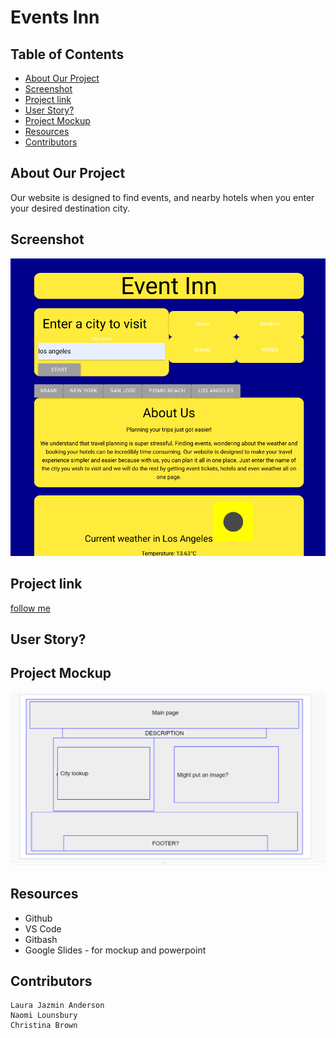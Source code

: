 # Events Inn

## Table of Contents
  - [About Our Project](#about-our-project)
  - [Screenshot](#screenshot)
  - [Project link](#project-link)
  - [User Story?](#user-story)
  - [Project Mockup](#project-mockup)
  - [Resources](#resources)
  - [Contributors](#contributors)
## About Our Project
Our website is designed to find events, and nearby hotels when you enter your desired destination city. 

## Screenshot
![Website Screenshot](assets/screenshots/event-inn-screenshot.png)

## Project link
[follow me](https://nbrown225.github.io/Project1/)

## User Story?

## Project Mockup
![Main Page Mockup](./assets/screenshots/main-page-mockup.png)

## Resources
-   Github
-   VS Code
-   Gitbash
-   Google Slides - for mockup and powerpoint

## Contributors
    Laura Jazmin Anderson 
    Naomi Lounsbury
    Christina Brown
    
